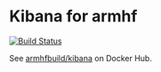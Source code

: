 # Kibana for armhf

[![Build Status](https://drone.thisone.rocks/api/badges/armhf-docker-library/kibana/status.svg)](https://drone.thisone.rocks/armhf-docker-library/kibana)

See [armhfbuild/kibana](https://hub.docker.com/r/armhfbuild/kibana/) on Docker Hub.
